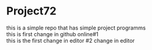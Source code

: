 # Project72
this is a simple repo that has  simple project programms <br>
this is first change in github online#1
<br>
this is the first change in editor
#2 change in editor
